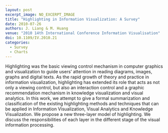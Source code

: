 ```yaml
---
layout: post
excerpt_image: NO_EXCERPT_IMAGE
title: "Highlighting in Information Visualization: A Survey"
date: 2010-07-26
authors: J. Liang & M. Huang
venue: "2010 14th International Conference Information Visualisation"
doi: 10.1109/IV.2010.21
categories:
  - Survey
  - Charts
---
```

Highlighting was the basic viewing control mechanism in computer graphics and visualization to guide users’ attention in reading diagrams, images, graphs and digital texts. As the rapid growth of theory and practice in information visualization, highlighting has extended its role that acts as not only a viewing control, but also an interaction control and a graphic recommendation mechanism in knowledge visualization and visual analytics. In this work, we attempt to give a formal summarization and classification of the existing highlighting methods and techniques that can be applied in Information Visualization, Visual Analytics and Knowledge Visualization. We propose a new three-layer model of highlighting. We discuss the responsibilities of each layer in the different stage of the visual information processing.
